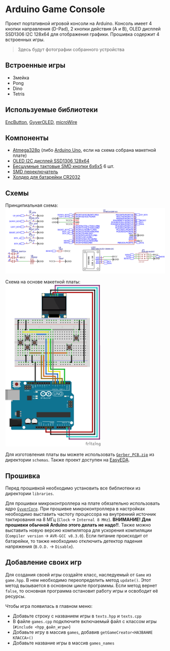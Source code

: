 # Arduino Game Console
Проект портативной игровой консоли на Arduino. Консоль имеет 4 кнопки
направления (D-Pad), 2 кнопки действия (A и B), OLED дисплей SSD1306 I2C 128x64
для отображения графики. Прошивка содержит 4 встроенных игры.

> Здесь будут фотографии собранного устройства

## Встроенные игры
- Змейка
- Pong
- Dino
- Tetris

## Используемые библиотеки
[EncButton](https://github.com/GyverLibs/EncButton),
[GyverOLED](https://github.com/GyverLibs/GyverOLED),
[microWire](https://github.com/GyverLibs/microWire)

## Компоненты
- [Atmega328p](https://aliexpress.ru/item/32887927630.html)
    (либо [Arduino Uno](https://aliexpress.ru/item/32556087234.htm), если на схема собрана макетной плате)
- [OLED I2C дисплей SSD1306 128x64](https://aliexpress.ru/item/32643950109.html) 
- [Бесшумные тактовые SMD кнопки 6x6x5](https://aliexpress.ru/item/4000030024707.html) 6 шт.
- [SMD переключатель](https://aliexpress.ru/item/4000030382277.html)
- [Холдер для батарейки CR2032](https://aliexpress.ru/item/4000829320626.html)

## Схемы
Принципиальная схема:<br>
<img src="https://raw.githubusercontent.com/arsuhinars/game_console/master/schemas/Schematic.png" width="600px">

Схема на основе макетной платы:<br>
<img src="https://raw.githubusercontent.com/arsuhinars/game_console/master/schemas/Breadboard.png" width="300px">

Для изготовления платы вы можете использовать [`Gerber_PCB.zip`](schemas/Gerber_PCB.zip) из директории
`schemas`. Также проект доступен на
[EasyEDA](https://oshwlab.com/arsuhinars/game-console). 

## Прошивка
Перед прошивкой необходимо установить все библиотеки из директории `libraries`.

Для прошивки микроконтроллера на плате обязательно использовать ядро
[`GyverCore`](https://github.com/AlexGyver/GyverCore). При прошивке
микроконтроллера в настройках необходимо выставить частоту процессора на
внутренний источник тактирования на 8 МГц (`Clock` -> `Internal 8 MHz`).
__ВНИМАНИЕ! Для прошивки обычной Arduino этого делать не надо!!__. Также можно
выставить новую версию компилятора для ускорения компиляции (`Compiler version` -> `AVR-GCC v8.3.0`).
Если питание происходит от батарейки, то также необходимо отключить детектор
падения напряжения (`B.O.D.` -> `Disable`).

## Добавление своих игр
Для создания своей игры создайте класс, наследуемый от `Game` из
`game.hpp`. В нем необходимо переопределить метод `update()`. Этот метод
вызывается в основном цикле программы. Если метод вернет `false`, то основная
программа остановит работу игры и освободит её ресурсы.

Чтобы игра появилась в главном меню:
- Добавьте строку с названием игры в `texts.hpp` и `texts.cpp`
- В файле `games.cpp` подключите включаемый файл с классом игры (`#include <hpp_файл_игры>`)
- Добавьте игру в массив `games`, добавив `getGameCreator<НАЗВАНИЕ КЛАССА>()`
- Добавьте название игры в массив `games_names`
